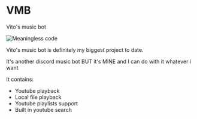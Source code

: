 # VMB
Vito's music bot

![Meaningless code](https://user-images.githubusercontent.com/73427833/166977507-776a54f0-c5c3-4dbb-8e37-4db389d2bbca.png)

Vito's music bot is definitely my biggest project to date.

It's another discord music bot BUT it's MINE and I can do with it whatever i want

It contains:
- Youtube playback
- Local file playback
- Youtube playlists support
- Built in youtube search

